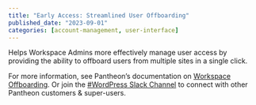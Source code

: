 ```yaml
---
title: "Early Access: Streamlined User Offboarding"
published_date: "2023-09-01"
categories: [account-management, user-interface]
---
```

Helps Workspace Admins more effectively manage user access by providing the ability to offboard users from multiple sites in a single click.

For more information, see Pantheon’s documentation on [Workspace Offboarding](/workspace-offboarding). Or join the [#WordPress Slack Channel](http://slackin.pantheon.io) to connect with other Pantheon customers & super-users.
